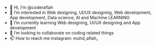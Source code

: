 - 👋 Hi, I’m @coderaflah
- 👀 I’m interested in Web designing, UI/UX designing, Web development, App development, Data science, AI and Machine LEARNING
- 🌱 I’m currently learning Web designing, UI/UX designing and App development
- 💞️ I’m looking to collaborate on coding related things
- 📫 How to reach me instagram: muhd_aflah_

<!---
coderaflah/coderaflah is a ✨ special ✨ repository because its `README.md` (this file) appears on your GitHub profile.
You can click the Preview link to take a look at your changes.
--->
